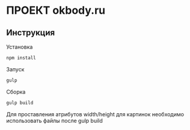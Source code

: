 # ПРОЕКТ okbody.ru

## Инструкция

Установка

```sh
npm install
```

Запуск

```sh
gulp
```

Сборка

```sh
gulp build
```

Для проставления атрибутов width/height для картинок необходимо использовать файлы после gulp build
